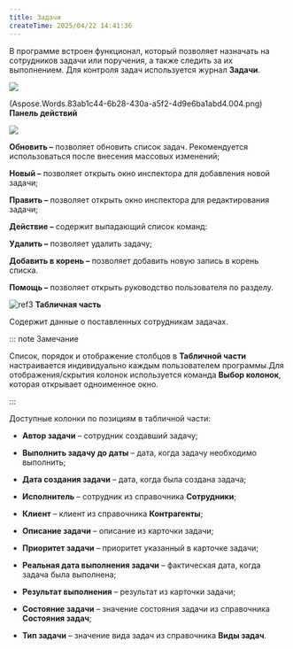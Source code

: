 ```yaml
---
title: Задачи
createTime: 2025/04/22 14:41:36
---
```

В программе встроен функционал, который позволяет назначать на сотрудников задачи или поручения, а также следить за их выполнением. Для контроля задач используется журнал **Задачи**.

![](Aspose.Words.83ab1c44-6b28-430a-a5f2-4d9e6ba1abd4.322.png)

(Aspose.Words.83ab1c44-6b28-430a-a5f2-4d9e6ba1abd4.004.png) **Панель действий**

![](Aspose.Words.83ab1c44-6b28-430a-a5f2-4d9e6ba1abd4.323.png)

**Обновить –** позволяет обновить список задач. Рекомендуется использоваться после внесения массовых изменений;

**Новый –** позволяет открыть окно инспектора для добавления новой задачи;

**Править –** позволяет открыть окно инспектора для редактирования задачи;

**Действие –** содержит выпадающий список команд:

**Удалить –** позволяет удалить задачу;

**Добавить в корень –** позволяет добавить новую запись в корень списка.

**Помощь –** позволяет открыть руководство пользователя по разделу.

![ref3](Aspose.Words.83ab1c44-6b28-430a-a5f2-4d9e6ba1abd4.006.png) **Табличная часть**

Содержит данные о поставленных сотрудникам задачах.

::: note Замечание

Список, порядок и отображение столбцов в **Табличной части** настраивается индивидуально каждым пользователем программы.Для отображения/скрытия колонок используется команда **Выбор колонок**, которая открывает одноименное окно.

:::

Доступные колонки по позициям в табличной части:

- **Автор задачи** – сотрудник создавший задачу;

- **Выполнить задачу до даты** – дата, когда задачу необходимо выполнить;

- **Дата создания задачи** – дата, когда была создана задача;

- **Исполнитель** – сотрудник из справочника **Сотрудники**;

- **Клиент** – клиент из справочника **Контрагенты**;

- **Описание задачи** – описание из карточки задачи;

- **Приоритет задачи** – приоритет указанный в карточке задачи;

- **Реальная дата выполнения задачи** – фактическая дата, когда задача была выполнена;

- **Результат выполнения** – результат из карточки задачи;

- **Состояние задачи** – значение состояния задачи из справочника **Состояния задач**;

- **Тип задачи** – значение вида задач из справочника **Виды задач**.